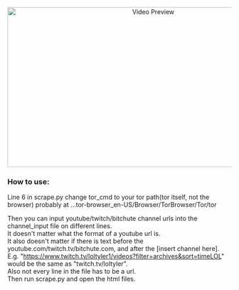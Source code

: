 <p align="center"><img alt="Video Preview" src="./showcase.gif" width="640" height="360"/></p>
             
### How to use:  
Line 6 in scrape.py change tor_cmd to your tor path(tor itself, not the browser) probably at ...tor-browser_en-US/Browser/TorBrowser/Tor/tor  
  
Then you can input youtube/twitch/bitchute channel urls into the channel_input file on different lines.  
It doesn't matter what the format of a youtube url is.  
It also doesn't matter if there is text before the youtube.com/twitch.tv/bitchute.com, and after the [insert channel here].  
E.g. "https://www.twitch.tv/loltyler1/videos?filter=archives&sort=timeLOL" would be the same as "twitch.tv/loltyler".  
Also not every line in the file has to be a url.  
Then run scrape.py and open the html files.
